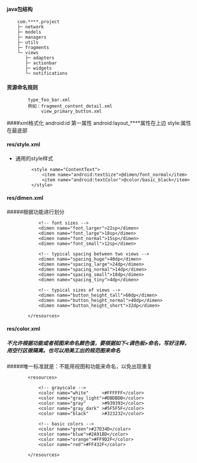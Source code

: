 #### java包结构
		
		com.****.project
		├─ network
		├─ models
		├─ managers
		├─ utils
		├─ fragments
		└─ views
		   ├─ adapters
		   ├─ actionbar
		   ├─ widgets
		   └─ notifications

#### 资源命名规则

			type_foo_bar.xml
			例如：fragment_content_detail.xml
				 view_primary_button.xml

####xml格式化
		android:id 第一属性
		android:layout_****属性在上边
		style:属性在最底部
#### res/style.xml

* 通用的style样式

			<style name="ContentText">
			    <item name="android:textSize">@dimen/font_normal</item>
			    <item name="android:textColor">@color/basic_black</item>
			</style>

#### res/dimen.xml
#####根据功能进行划分
			<resources>
				
			    <!-- font sizes -->
			    <dimen name="font_larger">22sp</dimen>
			    <dimen name="font_large">18sp</dimen>
			    <dimen name="font_normal">15sp</dimen>
			    <dimen name="font_small">12sp</dimen>
			
			    <!-- typical spacing between two views -->
			    <dimen name="spacing_huge">40dp</dimen>
			    <dimen name="spacing_large">24dp</dimen>
			    <dimen name="spacing_normal">14dp</dimen>
			    <dimen name="spacing_small">10dp</dimen>
			    <dimen name="spacing_tiny">4dp</dimen>
			
			    <!-- typical sizes of views -->
			    <dimen name="button_height_tall">60dp</dimen>
			    <dimen name="button_height_normal">40dp</dimen>
			    <dimen name="button_height_short">32dp</dimen>
			
			</resources>

#### res/color.xml
##### 不允许根据功能或者视图来命名颜色值，要根据如下<调色板>命名，写好注释，用空行区做隔离。也可以用美工出的规范图来命名
#####唯一标准就是：不能用视图和功能来命名，以免出现重复


			<resources>
			
			    <!-- grayscale -->
			    <color name="white"     >#FFFFFF</color>
			    <color name="gray_light">#DBDBDB</color>
			    <color name="gray"      >#939393</color>
			    <color name="gray_dark" >#5F5F5F</color>
			    <color name="black"     >#323232</color>
			
			    <!-- basic colors -->
			    <color name="green">#27D34D</color>
			    <color name="blue">#2A91BD</color>
			    <color name="orange">#FF9D2F</color>
			    <color name="red">#FF432F</color>
			
			</resources>